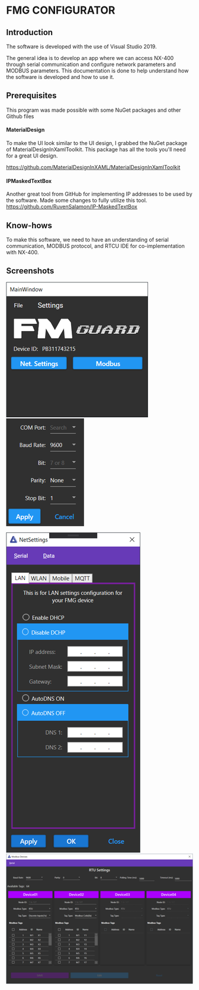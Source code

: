 # FMG CONFIGURATOR

## Introduction
The software is developed with the use of Visual Studio 2019.

The general idea is to develop an app where we can access NX-400 through serial communication and configure network parameters and MODBUS parameters. This documentation is done to help understand how the software is developed and how to use it.

## Prerequisites
This program was made possible with some NuGet packages and other Github files

#### MaterialDesign
To make the UI look similar to the UI design, I grabbed the NuGet package of MaterialDesignInXamlToolkit. This package has all the tools you'll need for a great UI design.

https://github.com/MaterialDesignInXAML/MaterialDesignInXamlToolkit

#### IPMaskedTextBox
Another great tool from GitHub for implementing IP addresses to be used by the software. Made some changes to fully utilize this tool.
https://github.com/RuvenSalamon/IP-MaskedTextBox


## Know-hows
To make this software, we need to have an understanding of serial communication, MODBUS protocol, and RTCU IDE for co-implementation with NX-400.

## Screenshots

![main](img/mainwindow.png "Main Window") ![serial](img/serialsettings.png "Serial Settings")

![net](img/LanNetSettings.png "Network settings")
![modbus](img/Modbus_Devices.png "Modbus settings")